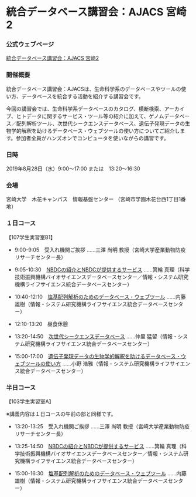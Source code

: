 # 統合データベース講習会：AJACS 宮崎2

### 公式ウェブページ
[統合データベース講習会：AJACS 宮崎2](https://biosciencedbc.jp/event/ajacs/ajacs78.html)  

### 開催概要
統合データベース講習会：AJACSは、生命科学系のデータベースやツールの使い方、データベースを統合する活動を紹介する講習会です。

今回の講習会では、生命科学系データベースのカタログ、横断検索、アーカイブ、ヒトデータに関するサービス・ツール等の紹介に加えて、ゲノムデータベース／配列解析ツール、次世代シークエンスデータベース、遺伝子発現データの生物学的解釈を助けるデータベース・ウェブツールの使い方についてご紹介します。参加者全員がハンズオンでコンピュータを使いながらの講習です。

### 日時
2019年8月28日（水）9:00〜17:00 または　13:20～16:30

### 会場
宮崎大学　木花キャンパス　情報基盤センター
（宮崎市学園木花台西1丁目1番地）


### １日コース
【107学生実習室B1】
- 9:00-9:05　受入れ機関ご挨拶
……三澤 尚明 教授（宮崎大学産業動物防疫リサーチセンター長）

- 9:05-10:30　[NBDCの紹介とNBDCが提供するサービス](01_minowa)
……箕輪 真理（科学技術振興機構バイオサイエンスデータベースセンター／情報・システム研究機構ライフサイエンス統合データベースセンター）

- 10:40-12:10　[塩基配列解析のためのデータベース・ウェブツール](02_naito)
……内藤 雄樹（情報・システム研究機構ライフサイエンス統合データベースセンター）

- 12:10-13:20　昼食休憩

- 13:20-14:50　[次世代シークエンスデータベース](03_nakazato)
……仲里 猛留（情報・システム研究機構ライフサイエンス統合データベースセンター）

- 15:00-17:00　[遺伝子発現データの生物学的解釈を助けるデータベース・ウェブツールの使い方](04_hono)
……小野 浩雅（情報・システム研究機構ライフサイエンス統合データベースセンター）

### 半日コース
【103学生実習室A】

 ※講義内容は１日コースの午前の部と同様です。
 
- 13:20-13:25　受入れ機関ご挨拶
……三澤 尚明 教授（宮崎大学産業動物防疫リサーチセンター長）

- 13:25-14:50　[NBDCの紹介とNBDCが提供するサービス](01_minowa)
……箕輪 真理（科学技術振興機構バイオサイエンスデータベースセンター／情報・システム研究機構ライフサイエンス統合データベースセンター）

- 15:00-16:30　[塩基配列解析のためのデータベース・ウェブツール](02_naito)
……内藤 雄樹（情報・システム研究機構ライフサイエンス統合データベースセンター）
